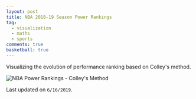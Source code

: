 ```yaml
---
layout: post
title: NBA 2018-19 Season Power Rankings
tag:
  - visualization
  - maths
  - sports
comments: true
basketball: true
---
```


Visualizing the evolution of performance ranking based on Colley's method.

![NBA Power Rankings - Colley's Method](https://shawenyao.github.io/Who-is-number-1/output/nba_2018-2019/NBA_Rankings_2018-2019.svg)

Last updated on `6/16/2019`.
